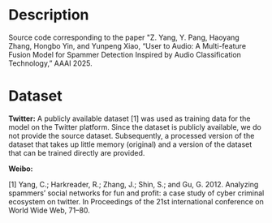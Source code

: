 # Description

Source code corresponding to the paper "Z. Yang, Y. Pang, Haoyang Zhang, Hongbo Yin, and Yunpeng Xiao, “User to Audio: A Multi-feature Fusion Model for Spammer Detection Inspired by Audio Classification Technology,” AAAI 2025.

# Dataset

**Twitter:**  A publicly available dataset [1] was used as training data for the model on the Twitter platform. Since the dataset is publicly available, we do not provide the source dataset. Subsequently, a processed version of the dataset that takes up little memory (original) and a version of the dataset that can be trained directly are provided.

**Weibo:** 

[1] Yang, C.; Harkreader, R.; Zhang, J.; Shin, S.; and Gu, G. 2012. Analyzing spammers’ social networks for fun and profit: a case study of cyber criminal ecosystem on twitter. In Proceedings of the 21st international conference on World Wide Web, 71–80.
